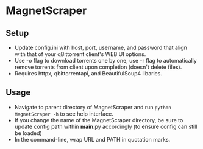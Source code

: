 # MagnetScraper

## Setup
+ Update config.ini with host, port, username, and password that align with that of your qBittorrent client's WEB UI options.
+ Use -o flag to download torrents one by one, use -r flag to automatically remove torrents from client upon completion (doesn't delete files).
+ Requires httpx, qbittorrentapi, and BeautifulSoup4 libaries.

## Usage
+ Navigate to parent directory of MagnetScraper and run ```python MagnetScraper -h``` to see help interface.
+ If you change the name of the MagnetScraper directory, be sure to update config path within __main__.py accordingly (to ensure config can still be loaded)
+ In the command-line, wrap URL and PATH in quotation marks.
